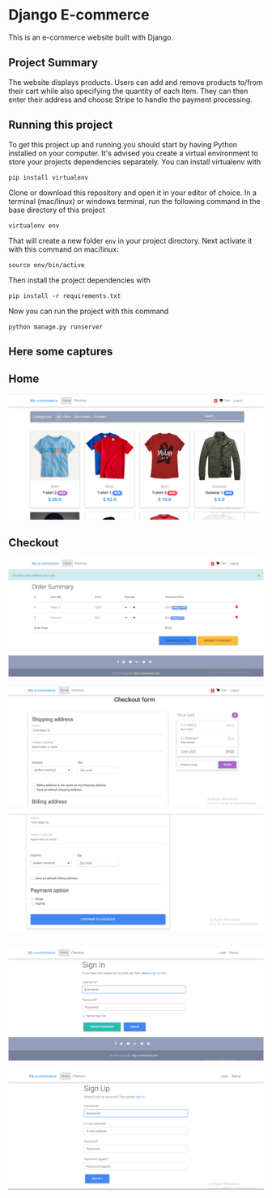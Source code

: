 # Django E-commerce

This is an e-commerce website built with Django.

## Project Summary

The website displays products. Users can add and remove products to/from their cart while also specifying the quantity of each item. They can then enter their address and choose Stripe to handle the payment processing.

## Running this project

To get this project up and running you should start by having Python installed on your computer. It's advised you create a virtual environment to store your projects dependencies separately. You can install virtualenv with

```
pip install virtualenv
```

Clone or download this repository and open it in your editor of choice. In a terminal (mac/linux) or windows terminal, run the following command in the base directory of this project

```
virtualenv env
```

That will create a new folder `env` in your project directory. Next activate it with this command on mac/linux:

```
source env/bin/active
```

Then install the project dependencies with

```
pip install -r requirements.txt
```

Now you can run the project with this command

```
python manage.py runserver
```

## Here some captures

## Home
![alt text](https://github.com/Raef96/My-e-commerce/blob/master/captures/Capture.PNG?raw=true)

## Checkout
![alt text](https://github.com/Raef96/My-e-commerce/blob/master/captures/Capture2.PNG?raw=true)


![alt text](https://github.com/Raef96/My-e-commerce/blob/master/captures/Capture3.PNG?raw=true)

![alt text](https://github.com/Raef96/My-e-commerce/blob/master/captures/Capture4.PNG?raw=true)
##

![alt text](https://github.com/Raef96/My-e-commerce/blob/master/captures/Capture5.PNG?raw=true)

![alt text](https://github.com/Raef96/My-e-commerce/blob/master/captures/Capture6.PNG?raw=true)

